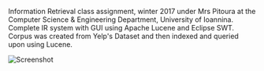 Information Retrieval class assignment, winter 2017 under Mrs Pitoura at the Computer Science & Engineering Department,
University of Ioannina.
Complete IR system with GUI using Apache Lucene and Eclipse SWT.
Corpus was created from Yelp's Dataset and then indexed and queried upon using Lucene.

![Screenshot](https://github.com/TheSlashEffect/Yelp-Lucene_InformationRetrieval/blob/master/reviewSearcherResults.PNG?raw=true)
